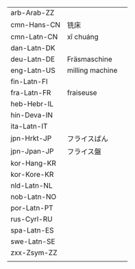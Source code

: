 | | | |
|-|-|-|
| arb-Arab-ZZ |  |  |
| cmn-Hans-CN | 铣床 |  |
| cmn-Latn-CN | xǐ chuáng |  |
| dan-Latn-DK |  |  |
| deu-Latn-DE | Fräsmaschine |  |
| eng-Latn-US | milling machine |  |
| fin-Latn-FI |  |  |
| fra-Latn-FR | fraiseuse |  |
| heb-Hebr-IL |  |  |
| hin-Deva-IN |  |  |
| ita-Latn-IT |  |  |
| jpn-Hrkt-JP | フライスばん |  |
| jpn-Jpan-JP | フライス盤 |  |
| kor-Hang-KR |  |  |
| kor-Kore-KR |  |  |
| nld-Latn-NL |  |  |
| nob-Latn-NO |  |  |
| por-Latn-PT |  |  |
| rus-Cyrl-RU |  |  |
| spa-Latn-ES |  |  |
| swe-Latn-SE |  |  |
| zxx-Zsym-ZZ |  |  |
|  |  |  |